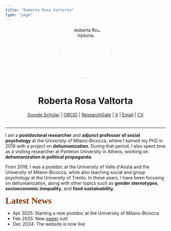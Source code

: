 ```yaml
---
title: "Roberta Rosa Valtorta"
type: "page"
---
```


<div style="text-align: center; margin-bottom: 2rem;">
  <img src="/picture.jpeg" alt="Roberta Rosa Valtorta" style="width:160px; border-radius: 50%; margin-bottom: 1rem;">
  <h1>Roberta Rosa Valtorta</h1>

  <!-- social icons -->
  <p>
    <a href="https://scholar.google.it/citations?user=Cxtkt6cAAAAJ&hl=en" target="_blank">Google Scholar</a> |
    <a href="https://orcid.org/0000-0003-0565-5463" target="_blank">ORCID</a> |
    <a href="https://www.researchgate.net/profile/Roberta-Valtorta" target="_blank">ResearchGate</a> |
    <a href="https://x.com/valtortaroberta" target="_blank">X</a> |
    <a href="mailto:roberta.valtorta@unimib.it">Email</a> |
    <a href="/cv-valtorta.pdf">CV</a>
  </p>
</div>

---

<p>I am a <strong>postdoctoral researcher</strong> and <strong>adjunct professor of social psychology</strong> at the University of Milano-Bicocca, where I earned my PhD in 2019 with a project on <strong>dehumanization</strong>. During that period, I also spent time as a visiting researcher at Panteion University in Athens, working on <strong>dehumanization in political propaganda</strong>.</p>

<p>From 2019, I was a postdoc at the University of Valle d'Aosta and the University of Milano-Bicocca, while also teaching social and group psychology at the University of Trento. In these years, I have been focusing on dehumanization, along with other topics such as <strong>gender stereotypes</strong>, <strong>socioeconomic inequality</strong>, and <strong>food sustainability</strong>.</p>

<p></p> 

<span style="color: #8A3502; font-family: Petrona; font-size: 28px;">**Latest News**</span>
+ Apr 2025: Starting a new postdoc at the University of Milano-Bicocca 
+ Feb 2025: New [paper](publications/identity-and-inequality/) out! 
+ Dec 2024: The website is now live

